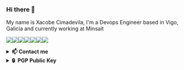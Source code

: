 ### Hi there 👋
My name is Xacobe Cimadevila, I'm a Devops Engineer based in Vigo, Galicia and currently working at Minsait

<a href="#"><img src="https://img.shields.io/badge/Ansible-000000?style=for-the-badge&logo=ansible&logoColor=white" /><img src="https://camo.githubusercontent.com/045143e5d70c857a36052bc3124ad363161efdf439d94ae436963f05c60695fd/68747470733a2f2f696d672e736869656c64732e696f2f7374617469632f76313f7374796c653d666f722d7468652d6261646765266d6573736167653d5265642b4861742b4f70656e2b536869667426636f6c6f723d454530303030266c6f676f3d5265642b4861742b4f70656e2b5368696674266c6f676f436f6c6f723d464646464646266c6162656c3d" /><img src="https://img.shields.io/badge/TERRAFORM-7B42BC?style=for-the-badge&logo=Terraform&logoColor=white" /><img src="https://img.shields.io/badge/Python-3776AB?style=for-the-badge&logo=python&logoColor=white" /><img src="https://img.shields.io/badge/kubernetes-326ce5.svg?&style=for-the-badge&logo=kubernetes&logoColor=white" /><img src="https://img.shields.io/badge/microsoft%20azure-0089D6?style=for-the-badge&logo=microsoft-azure&logoColor=white" /><img src="https://img.shields.io/badge/Docker-2CA5E0?style=for-the-badge&logo=docker&logoColor=white" /></a>
<details>
  <summary><b>📫 Contact me</b></summary>
  <br />
   <a href="https://es.linkedin.com/in/xacobecimadevila"><img src="https://img.shields.io/badge/LinkedIn-0077B5?style=for-the-badge&logo=linkedin&logoColor=white" /></a>
  <a href="mailto:xacobecm@protonmail.com"><img src="https://img.shields.io/badge/ProtonMail-8B89CC?style=for-the-badge&logo=protonmail&logoColor=white" /></a>
  <a href="https://discordapp.com/users/230078917602443265"><img src="https://img.shields.io/badge/Discord-7289DA?style=for-the-badge&logo=discord&logoColor=white" /></a>
</details>

</details>
<details>
  <summary><b>🔒&nbsp;&nbsp;PGP&nbsp;Public&nbsp;Key</b></summary>
  <br />

```
-----BEGIN PGP PUBLIC KEY BLOCK-----

mQINBGFf+f8BEADIO8H/MWVVawXciD8gUfYGaCQPthVqF5mr9p0HEYJSiJ8gjx2t
kvtI/9YFhMawX6o1eDF1rLQH+ElYEnJkvmvTXYg5WGIkYJN43sD6zhKamsJEE798
P6g09+g50m72RlqXbZ1KptrrM80vwUbGzFSxHl+G5BSWUyRodrti95aYaWSGVKFs
kU2TvZgHm/mbPLB7lR4rN7yUN3Tf1rb5pn57thFBYhLasR6lFwHxrDThoCcyIV89
2F2zLG26pzA6UjiX3X/HiGoNIKk3Yym9nszsbQUidVRfJE8X/DObAVv56+f6DfYb
xsgJ0ajGtSQOhzEir7NmIpApwN3aDXGFntTMFpnuLZ9yqtDnaoaJg/TMNXza8r6I
iPL/+23oIL2Iqw9O1bDglyGWe0PneZ6WWV7TW9wljab4P9D5LMRd8PeVlSycDOqZ
aZ4NuUwcv8CiH8KhyuSN4ehJXTZvdrtPF3F7ne5lTToH+0t60UFrzJecUaU9f5jd
2aaMj6foAsMQVYdCADqCAumZUVC/SheYg7s34FZJ29gq12Uvpvh7t9DFnTH+Pibn
XDcbSDqUCEsvfDsvrbbz5eT1xjeRSIAH1nFA7yXijCRYG7lv1pbenJPxVzXml1B6
qIUteDOrBK5bOGs+K27NH9pnF5SKW1fGY7/mf/+K88TX1+YBuR8Z6IDRLQARAQAB
tCtYYWNvYmUgQ2ltYWRldmlsYSA8eGFjb2JlY21AcHJvdG9ubWFpbC5jb20+iQJO
BBMBCgA4FiEETpaWbjgKcjREKu1gY6+aBT7bRYAFAmFf+f8CGwMFCwkIBwIGFQoJ
CAsCBBYCAwECHgECF4AACgkQY6+aBT7bRYBdvg/9FWFyB1BY0sbfiE4kqhcRyolJ
VBNdfM2J+6LqkkVAjcXID8RXf4uanVuWELGjeyfCAeOLn4AqElc6397KCurUY24U
Gg9OK+ltoxpbYRgNCxnmt5UBCxKg+rVrLH3YeZj+iVwoeP3awCBWPn1NtuTb1FAU
umPv7jbhvl1gKxjlZwsl26AsQHedFdtqq+HC35SsMgYrioJc+4o38LCQFIMpOVj0
GSxotVLrd2pwZeUXIysSkuj/MKSPkfVMgK44Xxfnnjj2BLSVW86MfNU8HlU5EjUG
cq62YHf6C5jdD9Y3Oa13wBR4KGizwij1KLHCW6ivrNY+TZCJiUbt+j6J1TDMrYvZ
ji712RNfHv2fBhYtzcR9W6gBUPrNMcUOuOSngxTrooauqGe7z9b/iTQADC1Ev2CH
NajGi8FIczYtpaKnFJeGYJx1e2eoOYNGKWLYQRFk+MjJuLiuZJSe4KGFApX/IBlB
ihLmYRt7OZeKU/1rgnRL9BqESRNagdogU9798hgXwlAAjnNCh33m14UuYdRc26rV
5sZr9bQsxU6FRgel7bfAsM+EdhIrnYY55IlEZT/XYTiz6LfZPKEeZAl6GXAePiul
yJ4Uoa/UXBegQPLyD5vZ6OiKOPGVMiQmxqDcHL2LNcWgf919LmP5o4cLhlntcp0A
biFbyVsFW79i0EfTiQS5Ag0EYV/5/wEQALQbjd3KP9/ueXxWizyV46frZy6GJEsm
NyGgS7KvaOPb/2avZpkHoLAHNd5/E4LZyw6Io01oCqdgA8r78OT+r8aVCHdnoUUk
2XQC3LGR1vGDPsJr7Vu0o1abaOy9dkfqpUhC25Fz9G9vxsoBCoDsPGcJqCmOhBO+
ZaPmnQqrdR8t4d2U7R5rDLMaD/w+w4Nm0Dh7YTS6wJ+48PNpxmsjBWxGeu4I2V8Y
vKvPrUNhYM8m/0tUZr25BjvHph/Bx9F+TT59cj52bZ1Xe6g7Krg8sRTlpn0D49AK
ZFvV9u0PhPBCMDGp3FxM9ytHDbwKra+xg4uh30+N9bhou3d51p4vsTFmJruvpCo/
rW4ydhNcVEkW5gvN0oiDfHTinSNeK3s1TAYuZKMu/jQo//gna7Umv/JAkW4UEVsS
K57X4Js1egYXbh+r96djEweMpzVJZecUJTZPiVpzjNhFHkFZbT9j/ksdxN2FwYOZ
SpVUqtjPK+tmJjQY1nG42P/RYr21WzroaxN/6NsoOuCsJoP899hKTgp6Tjyaqja2
mdY3yMo3/Sdeh6Ish7gTDkWf2XzoS07mgdY/nvmks6I3ifH06aFttBA9cF7NcQ16
Dc57qT7htI3Gbdr/04SxV+pO95nwpGQMxkwYDplM8tPumR+7lm0uG2CI6fy0x6IS
arxkGn3H3Zs7ABEBAAGJAjYEGAEKACAWIQROlpZuOApyNEQq7WBjr5oFPttFgAUC
YV/5/wIbDAAKCRBjr5oFPttFgODbEAC2xfj+8DMTZXTk1cDc1BhD9/ORVcBaCuLx
1qUGqCCFVfesQRqdH7RGH4v+nkcknT8owQDj9GJ3H36QJNSzd6sHKUWFUK2jJjig
FrBEaORJ9gFGuFyLNOWDmSXO1dOwj7sKxvJs2YchRr/ZM+ELCjRFg9PmzREF+DRK
rALnovPI8RuEtmqCD/eti4TWLBsEBPjaNZkskV7v+qvSIfJAd7Ya/H8RcOVwcyDp
rvvIcPCFHV2FC/jgDWuDbRlvS/vJPK9veJ1sZvN+arBvBtnN5ginAwghYcocYU9c
tVJBA7fDaLpS0fxQIluO/sGwnMjGLNohcEfg6KLxHg9iYYtkPQofStZ0B93I2w+z
WE52bYew8DKfubkTIYU11fsx3Z/BA5xnraQCGbwhAjOLtwZ4L1t5Oa+OjIuC6PR4
czINhoSaxXi6/hD9vF6fadCxWYn7MF9Rg96UL37IqHrQY4lKWA0xsOkgSBvbslAL
NGFA3SPP267DbBpPKI/8iiJ1gCh9fDLk0kTxZV2NssXJ2UcBKsXvsn0PLkeWtWuM
No/T0rUhRdM+oXo8S5u/udG5xxBXx08IPryrWx798e9mXPnC9/74fYvesex72KwA
opAb2i/08PHpt6jFzFoo/mrjLOJ4+3JrdUpQ+1PIlVEhg7fC9a64V86P/reHAgNP
7gvk5EDrqA==
=ARgH
-----END PGP PUBLIC KEY BLOCK-----
```
</details>

